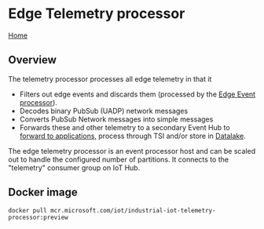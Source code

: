 # Edge Telemetry processor

[Home](readme.md)

## Overview

The telemetry processor processes all edge telemetry in that it

* Filters out edge events and discards them (processed by the [Edge Event processor](events.md)).
* Decodes binary PubSub (UADP) network messages
* Converts PubSub Network messages into simple messages
* Forwards these and other telemetry to a secondary Event Hub to [forward to applications](ux.md), process through TSI and/or store in [Datalake](cdm.md).

The edge telemetry processor is an event processor host and can be scaled out to handle the configured number of partitions.  It connects to the "telemetry" consumer group on IoT Hub.

## Docker image

`docker pull mcr.microsoft.com/iot/industrial-iot-telemetry-processor:preview`
